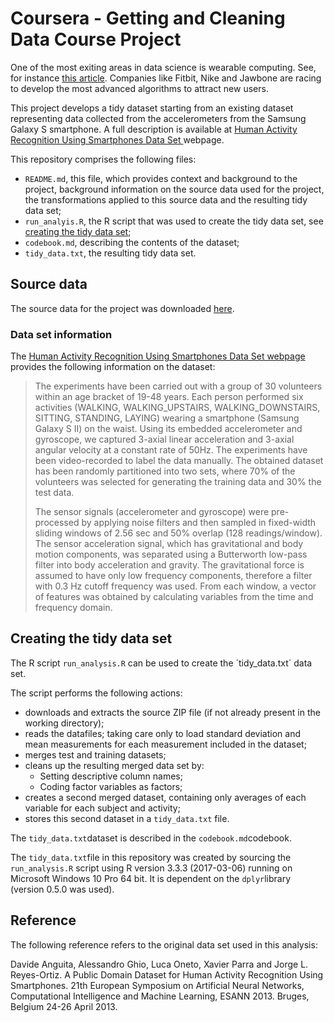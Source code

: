 # Coursera - Getting and Cleaning Data Course Project

One of the most exiting areas in data science is wearable computing. See, for 
instance [this article](http://www.insideactivitytracking.com/data-science-activity-tracking-and-the-battle-for-the-worlds-top-sports-brand/). Companies like Fitbit, Nike and Jawbone are racing
to develop the most advanced algorithms to attract new users.

This project develops a tidy dataset starting from an existing dataset representing
data collected from the accelerometers from the Samsung Galaxy S smartphone. A
full description is available at [Human Activity Recognition Using Smartphones Data Set  ](http://archive.ics.uci.edu/ml/datasets/Human+Activity+Recognition+Using+Smartphones) webpage.

This repository comprises the following files:

* `README.md`, this file, which provides context and background to the project, background information on the source data used for the project, the transformations applied to this source data and the resulting tidy data set;
* `run_analyis.R`, the R script that was used to create the tidy data set, see [creating the tidy data set](#CreatingTheDataSet);
* `codebook.md`, describing the contents of the dataset;
* `tidy_data.txt`, the resulting tidy data set.

## Source data

The source data for the project was downloaded [here](https://d396qusza40orc.cloudfront.net/getdata%2Fprojectfiles%2FUCI%20HAR%20Dataset.zip).

### Data set information

The [Human Activity Recognition Using Smartphones Data Set  webpage](http://archive.ics.uci.edu/ml/datasets/Human+Activity+Recognition+Using+Smartphones) provides the following information on the dataset:

>The experiments have been carried out with a group of 30 volunteers within an age bracket of 19-48 years. Each person performed six activities (WALKING, WALKING_UPSTAIRS, WALKING_DOWNSTAIRS, SITTING, STANDING, LAYING) wearing a smartphone (Samsung Galaxy S II) on the waist. Using its embedded accelerometer and gyroscope, we captured 3-axial linear acceleration and 3-axial angular velocity at a constant rate of 50Hz. The experiments have been video-recorded to label the data manually. The obtained dataset has been randomly partitioned into two sets, where 70% of the volunteers was selected for generating the training data and 30% the test data. 
>
>The sensor signals (accelerometer and gyroscope) were pre-processed by applying noise filters and then sampled in fixed-width sliding windows of 2.56 sec and 50% overlap (128 readings/window). The sensor acceleration signal, which has gravitational and body motion components, was separated using a Butterworth low-pass filter into body acceleration and gravity. The gravitational force is assumed to have only low frequency components, therefore a filter with 0.3 Hz cutoff frequency was used. From each window, a vector of features was obtained by calculating variables from the time and frequency domain.

## <a name="CreatingTheDataSet"></a>Creating the tidy data set

The R script `run_analysis.R` can be used to create the ´tidy_data.txt` data set. 

The script performs the following actions:

* downloads and extracts the source ZIP file (if not already present in the working directory);
* reads the datafiles; taking care only to load standard deviation and mean measurements for each measurement included in the dataset;
* merges test and training datasets;
* cleans up the resulting merged data set by:
    * Setting descriptive column names;
    * Coding factor variables as factors;
* creates a second merged dataset, containing only averages of each variable for each subject and activity;
* stores this second dataset in a `tidy_data.txt` file.

The `tidy_data.txt`dataset is described in the `codebook.md`codebook.

The `tidy_data.txt`file in this repository was created by sourcing the `run_analysis.R` script using R version 3.3.3 (2017-03-06) running on Microsoft Windows 10 Pro 64 bit. It is dependent on the `dplyr`library (version 0.5.0 was used).

## Reference

The following reference refers to the original data set used in this analysis:

Davide Anguita, Alessandro Ghio, Luca Oneto, Xavier Parra and Jorge L. Reyes-Ortiz. A Public Domain Dataset for Human Activity Recognition Using Smartphones. 21th European Symposium on Artificial Neural Networks, Computational Intelligence and Machine Learning, ESANN 2013. Bruges, Belgium 24-26 April 2013.